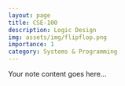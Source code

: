 ```yaml
---  
layout: page  
title: CSE-100  
description: Logic Design  
img: assets/img/flipflop.png  
importance: 1  
category: Systems & Programming  
---  
```

  
Your note content goes here...

